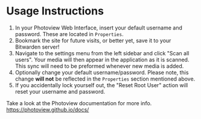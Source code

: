 # Usage Instructions

1. In your Photoview Web Interface, insert your default username and password. These are located in `Properties`.
1. Bookmark the site for future visits, or better yet, save it to your Bitwarden server!
1. Navigate to the settings menu from the left sidebar and click "Scan all users". Your media will then appear in the application as it is scanned. This sync will need to be preformed whenever new media is added.
1. Optionally change your default username/password. Please note, this change **will not** be reflected in the `Properties` section mentioned above.
1. If you accidentally lock yourself out, the "Reset Root User" action will reset your username and password.

Take a look at the Photoview documentation for more info.
https://photoview.github.io/docs/
